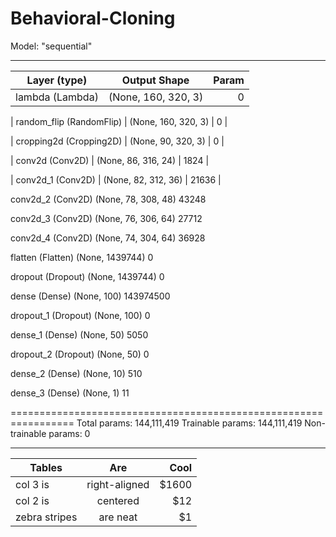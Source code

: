 # Behavioral-Cloning

Model: "sequential"
_________________________________________________________________
| Layer (type)       |         Output Shape      |        Param  |
|--------------------|:-------------------------:|--------------:|
| lambda (Lambda)   |          (None, 160, 320, 3)   |    0      |   
                                                                 
| random_flip (RandomFlip)  |  (None, 160, 320, 3)    |   0  |       
                                                                 
| cropping2d (Cropping2D)   |  (None, 90, 320, 3)    |    0    |     
                                                                 
| conv2d (Conv2D)          |   (None, 86, 316, 24)     |  1824  |    
                                                                 
| conv2d_1 (Conv2D)     |      (None, 82, 312, 36)   |    21636   |  
                                                                 
 conv2d_2 (Conv2D)           (None, 78, 308, 48)       43248     
                                                                 
 conv2d_3 (Conv2D)           (None, 76, 306, 64)       27712     
                                                                 
 conv2d_4 (Conv2D)           (None, 74, 304, 64)       36928     
                                                                 
 flatten (Flatten)           (None, 1439744)           0         
                                                                 
 dropout (Dropout)           (None, 1439744)           0         
                                                                 
 dense (Dense)               (None, 100)               143974500 
                                                                 
 dropout_1 (Dropout)         (None, 100)               0         
                                                                 
 dense_1 (Dense)             (None, 50)                5050      
                                                                 
 dropout_2 (Dropout)         (None, 50)                0         
                                                                 
 dense_2 (Dense)             (None, 10)                510       
                                                                 
 dense_3 (Dense)             (None, 1)                 11        
                                                                 
=================================================================
Total params: 144,111,419
Trainable params: 144,111,419
Non-trainable params: 0
_________________________________________________________________



| Tables        | Are           | Cool  |
| ------------- |:-------------:| -----:|
| col 3 is      | right-aligned | $1600 |
| col 2 is      | centered      |   $12 |
| zebra stripes | are neat      |    $1 |
